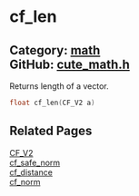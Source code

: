 [//]: # (This file is automatically generated by Cute Framework's docs parser.)
[//]: # (Do not edit this file by hand!)
[//]: # (See: https://github.com/RandyGaul/cute_framework/blob/master/samples/docs_parser.cpp)
[](../header.md ':include')

# cf_len

Category: [math](/api_reference?id=math)  
GitHub: [cute_math.h](https://github.com/RandyGaul/cute_framework/blob/master/include/cute_math.h)  
---

Returns length of a vector.

```cpp
float cf_len(CF_V2 a)
```

## Related Pages

[CF_V2](/math/cf_v2.md)  
[cf_safe_norm](/math/cf_safe_norm.md)  
[cf_distance](/math/cf_distance.md)  
[cf_norm](/math/cf_norm.md)  

